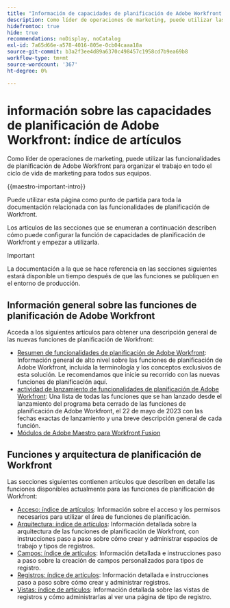 ```yaml
---
title: "Información de capacidades de planificación de Adobe Workfront: índice de artículos"
description: Como líder de operaciones de marketing, puede utilizar las funcionalidades de planificación de Adobe Workfront para organizar el trabajo en todo el ciclo de vida de marketing para todos sus equipos. Los artículos de esta sección describen cómo puede configurar las funcionalidades de planificación y cómo puede empezar a utilizarlas como parte de las operaciones de administración de campañas.
hidefromtoc: true
hide: true
recommendations: noDisplay, noCatalog
exl-id: 7a65d66e-a578-4016-805e-0cb04caaa18a
source-git-commit: b3a2f3ee4d89a6370c498457c1958cd7b9ea69b8
workflow-type: tm+mt
source-wordcount: '367'
ht-degree: 0%

---
```


# información sobre las capacidades de planificación de Adobe Workfront: índice de artículos

<!--
title: Adobe Maestro 
description: As a marketing operations leader, you can use Adobe Maestro to organize work across the marketing lifecycle for all your teams. The articles in this section describe how you can configure Maestro and how you can start using its capabilities as part of your campaign management operations. 
hidefromtoc: yes
author: Alina
feature: Work Management
role: User, Admin
hide: yes
-->

<!--update the metadata with real information when making this avilable in TOC and in the left nav-->

<!-- update the title to "Article index" when we get out of beta and we inhide this article-->

<!--remove the video at open beta or before-->

Como líder de operaciones de marketing, puede utilizar las funcionalidades de planificación de Adobe Workfront para organizar el trabajo en todo el ciclo de vida de marketing para todos sus equipos.

{{maestro-important-intro}}

Puede utilizar esta página como punto de partida para toda la documentación relacionada con las funcionalidades de planificación de Workfront.

Los artículos de las secciones que se enumeran a continuación describen cómo puede configurar la función de capacidades de planificación de Workfront y empezar a utilizarla.

>[!IMPORTANT]
>
>La documentación a la que se hace referencia en las secciones siguientes estará disponible un tiempo después de que las funciones se publiquen en el entorno de producción.

## Información general sobre las funciones de planificación de Adobe Workfront

Acceda a los siguientes artículos para obtener una descripción general de las nuevas funciones de planificación de Workfront:

<!--update the video when we have something better, especially after Open Beta - remove it-->

<!--* [View a video demonstration of Adobe Maestro](https://video.tv.adobe.com/v/3424253/){target=_blank}-->
* [Resumen de funcionalidades de planificación de Adobe Workfront](maestro-overview.md): Información general de alto nivel sobre las funciones de planificación de Adobe Workfront, incluida la terminología y los conceptos exclusivos de esta solución. Le recomendamos que inicie su recorrido con las nuevas funciones de planificación aquí.
* [actividad de lanzamiento de funcionalidades de planificación de Adobe Workfront](../maestro/release-activity.md): Una lista de todas las funciones que se han lanzado desde el lanzamiento del programa beta cerrado de las funciones de planificación de Adobe Workfront, el 22 de mayo de 2023 con las fechas exactas de lanzamiento y una breve descripción general de cada función.
* [Módulos de Adobe Maestro para Workfront Fusion](/help/quicksilver/workfront-fusion/apps-and-their-modules/maestro-modules.md)

## Funciones y arquitectura de planificación de Workfront

Las secciones siguientes contienen artículos que describen en detalle las funciones disponibles actualmente para las funciones de planificación de Workfront:

* [Acceso: índice de artículos](../maestro/access/access-information.md): Información sobre el acceso y los permisos necesarios para utilizar el área de funciones de planificación.
* [Arquitectura: índice de artículos](../maestro/architecture/architecture-information.md): Información detallada sobre la arquitectura de las funciones de planificación de Workfront, con instrucciones paso a paso sobre cómo crear y administrar espacios de trabajo y tipos de registros.
* [Campos: índice de artículos](../maestro/fields/fields-information.md): Información detallada e instrucciones paso a paso sobre la creación de campos personalizados para tipos de registro.
* [Registros: índice de artículos](../maestro/records/records-information.md): Información detallada e instrucciones paso a paso sobre cómo crear y administrar registros.
* [Vistas: índice de artículos](../maestro/views/views-information.md): Información detallada sobre las vistas de registros y cómo administrarlas al ver una página de tipo de registro.
